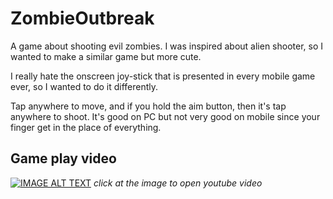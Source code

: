 # ZombieOutbreak

A game about shooting evil zombies. I was inspired about alien shooter, so I wanted to make a similar game but more cute.

I really hate the onscreen joy-stick that is presented in every mobile game ever, so I wanted to do it differently. 

Tap anywhere to move, and if you hold the aim button, then it's tap anywhere to shoot. It's good on PC but not very good on mobile since your finger get in the place of everything.

## Game play video 
[![IMAGE ALT TEXT](http://img.youtube.com/vi/D_z9yc0ElNE/0.jpg)](https://www.youtube.com/watch?v=D_z9yc0ElNE "Zombie out break game play")
*click at the image to open youtube video*
